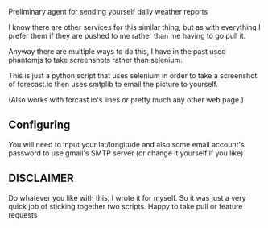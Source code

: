 Preliminary agent for sending yourself daily weather reports

I know there are other services for this similar thing, but as with everything I prefer them if they are pushed to me rather than me having to go pull it.


Anyway there are multiple ways to do this, I have in the past used phantomjs to take screenshots rather than selenium. 

This is just a python script that uses selenium in order to take a screenshot of forecast.io then uses smtplib to email the picture to yourself.

(Also works with forcast.io's lines or pretty much any other web page.)

## Configuring

You will need to input your lat/longitude and also some email account's password to use gmail's SMTP server (or change it yourself if you like)

## DISCLAIMER

Do whatever you like with this, I wrote it for myself. So it was just a very quick job of sticking together two scripts. Happy to take pull or feature requests 
